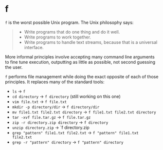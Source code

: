 # f

`f` is the worst possible Unix program. The Unix philosophy says:

> - Write programs that do one thing and do it well.
> - Write programs to work together.
> - Write programs to handle text streams, because that is a universal interface.

More informal principles involve accepting many command line arguments to fine tune execution, outputting as little as possible, not second guessing the user.

`f` performs file management while doing the exact opposite of each of those principles. It replaces many of the standard tools:

- `ls` -> `f`
- `cd directory` -> `f directory` (still working on this one)
- `vim file.txt` -> `f file.txt`
- `mkdir -p directory/dir` -> `f directory/dir`
- `mv file1.txt file2.txt directory` -> `f file1.txt file2.txt directory`
- `tar -xvf file.tar.gz` -> `f file.tar.gz`
- `zip -r directory.zip directory` -> `f directory`
- `unzip directory.zip` -> `f directory.zip
- `grep "pattern" file1.txt file2.txt` -> `f "pattern" file1.txt file2.txt`
- `grep -r "pattern" directory` -> `f "pattern" directory`
